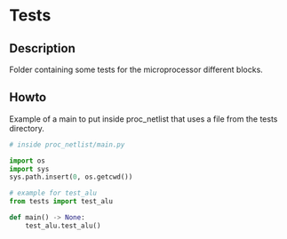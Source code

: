 # Tests

## Description

Folder containing some tests for the microprocessor different blocks.

## Howto

Example of a main to put inside proc_netlist that uses a file from the tests directory.

```python
# inside proc_netlist/main.py

import os
import sys
sys.path.insert(0, os.getcwd())

# example for test_alu
from tests import test_alu

def main() -> None:
    test_alu.test_alu()

```